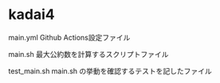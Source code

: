 # kadai4

main.yml
Github Actions設定ファイル

main.sh
最大公約数を計算するスクリプトファイル

test_main.sh
main.sh の挙動を確認するテストを記したファイル
